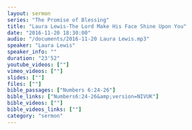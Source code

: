 ```yaml
---
layout: sermon
series: "The Promise of Blessing"
title: "Laura Lewis-The Lord Make His Face Shine Upon You"
date: "2016-11-20 18:30:00"
audio: "/documents/2016-11-20 Laura Lewis.mp3"
speaker: "Laura Lewis"
speaker_info: ""
duration: "23'52"
youtube_videos: [""]
vimeo_videos: [""]
slides: [""]
files: [""]
bible_passages: ["Numbers 6:24-26"]
bible_links: ["Numbers6:24-26&amp;version=NIVUK"]
bible_videos: [""]
bible_videos_links: [""]
category: "sermon"
---
```

